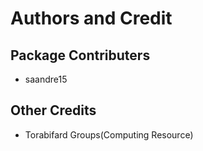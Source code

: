 # Authors and Credit

## Package Contributers
* saandre15

## Other Credits
* Torabifard Groups(Computing Resource)
